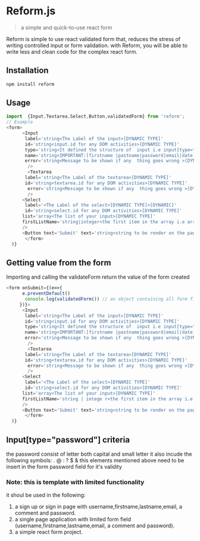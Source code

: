 # Reform.js

> a simple and quick-to-use react form

Reform  is simple to use react  validated form that, reduces the stress of writing   controlled input
or form validation. with Reform, you will be able to write less and clean code for the   complex react form. 

## Installation

```sh
npm install reform
```

## Usage

```javascript
import  {Input,Textarea,Select,Button,validatedForm} from 'reform';
// Example
<form>
      <Input
       label='string<The Label of the input>[DYNAMIC TYPE]'
       id='string<input.id for any DOM activities>[DYNAMIC TYPE]'
       type='string<It defined the structure of  input i.e input[type="text"] differ from input[type="password"]>[DYNAMIC TYPE]'
       name='string<IMPORTANT:[firstname |pastname|password|email|date] are stricty to avoid error >[STATIC TYPE]'
       error='string<Message to be shown if any  thing goes wrong >[DYNAMIC TYPE]'
        />
        <Textarea
       label='string<The Label of the textarea>[DYNAMIC TYPE]'
       id='string<textarea.id for any DOM activities>[DYNAMIC TYPE]'
        error='string<Message to be shown if any  thing goes wrong >[DYNAMIC TYPE]'
        />
      <Select
       label='<The Label of the select>[DYNAMIC TYPE]>[DYNAMIC]'
       id='string<select.id for any DOM activities>[DYNAMIC TYPE]'
      list='array<The list of your input>[DYNAMIC TYPE]'
      firstListName='string|integer<the first item in the array i.e array[0]>'
      />
      <Button text='Submit' text='string<string to be render on the page. example: submit|done>'/>
       </form>
  )}
```
## Getting value from the form 
Importing and calling the validateForm return the value of the  form created
```js
<form onSubmit={(e=>{
      e.preventDefault()
       console.log(validatedForm()) // an object containing all form field created by the user is validated and return
     })}>
      <Input
       label='string<The Label of the input>[DYNAMIC TYPE]'
       id='string<input.id for any DOM activities>[DYNAMIC TYPE]'
       type='string<It defined the structure of  input i.e input[type="text"] differ from input[type="password"]>[DYNAMIC TYPE]'
       name='string<IMPORTANT:[firstname |pastname|password|email|date] are stricty to avoid error >[STATIC TYPE]'
       error='string<Message to be shown if any  thing goes wrong >[DYNAMIC TYPE]'
        />
        <Textarea
       label='string<The Label of the textarea>[DYNAMIC TYPE]'
       id='string<textarea.id for any DOM activities>[DYNAMIC TYPE]'
        error='string<Message to be shown if any  thing goes wrong >[DYNAMIC TYPE]'
        />
      <Select
       label='<The Label of the select>[DYNAMIC TYPE]'
       id='string<select.id for any DOM activities>[DYNAMIC TYPE]'
      list='array<The list of your input>[DYNAMIC TYPE]'
      firstListName='string | intege r<the first item in the array i.e array[0]>'
      />
      <Button text='Submit' text='string<string to be render on the page. example: submit|done>'/>
       </form>
  )}
```
## Input[type="password"] criteria
 the password consist of letter both capital and small letter
 it also incude  the following symbols: . @ : ? $ &
this elements mentioned above need to be insert in the form password field for it's validity
### Note: this is template with limited functionality
 it  shoul be used in the following:
 1. a sign up or sign in page with username,firstname,lastname,email, a comment and password.
 2. a single page application with limited form field (username,firstname,lastname,email, a comment and password).
 3. a simple react form project. 

 
